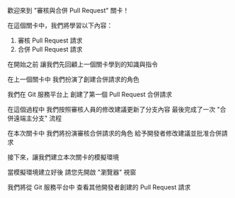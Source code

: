 歡迎來到
"審核與合併 Pull Request" 關卡！

在這個關卡中，我們將學習以下內容：
1. 審核 Pull Request 請求
2. 合併 Pull Request 請求

在開始之前
讓我們先回顧上一個關卡學到的知識與指令

在上一個關卡中
我們扮演了創建合併請求的角色

我們在 Git 服務平台上
創建了第一個 Pull Request 合併請求

在這個過程中
我們按照審核人員的修改建議更新了分支內容
最後完成了一次 "合併遠端主分支" 流程

在本次關卡中
我們將扮演審核合併請求的角色
給予開發者修改建議並批准合併請求

接下來，讓我們建立本次關卡的模擬環境

當模擬環境建立好後
請您先開啟 "瀏覽器" 視窗

我們將從 Git 服務平台中
查看其他開發者創建的 Pull Request 請求

